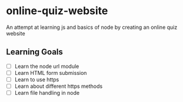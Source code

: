 # online-quiz-website
An attempt at learning js and basics of node by creating an online quiz website
## Learning Goals

- [ ] Learn the node url module
- [ ] Learn HTML form submission
- [ ] Learn to use https
- [ ] Learn about different https methods
- [ ] Learn file handling in node
